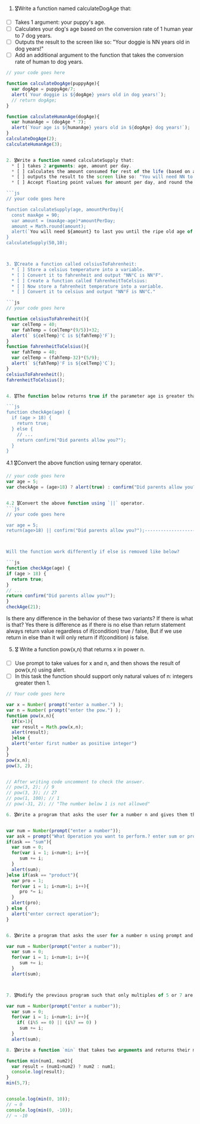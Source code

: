 1. 🎖Write a function named calculateDogAge that:
  * [ ] Takes 1 argument: your puppy's age.
  * [ ] Calculates your dog's age based on the conversion rate of 1 human year to 7 dog years.
  * [ ] Outputs the result to the screen like so: "Your doggie is NN years old in dog years!"
  * [ ] Add an additional argument to the function that takes the conversion rate of human to dog years.

```js
// your code goes here

function calculateDogAge(puppyAge){
  var dogAge = puppyAge/7;
  alert(`Your doggie is ${dogAge} years old in dog years!`);
  // return dogAge;
}

function calculateHumanAge(dogAge){
  var humanAge = (dogAge * 7);
  alert(`Your age is ${humanAge} years old in ${dogAge} dog years!`);
}
calculateDogAge(2);
calculateHumanAge(3);


2. 🎖Write a function named calculateSupply that:
  * [ ] takes 2 arguments: age, amount per day.
  * [ ] calculates the amount consumed for rest of the life (based on a constant max age).
  * [ ] outputs the result to the screen like so: "You will need NN to last you until the ripe old age of X"
  * [ ] Accept floating point values for amount per day, and round the result to a round number.

```js
// your code goes here

function calculateSupply(age, amountPerDay){
  const maxAge = 90;
  var amount = (maxAge-age)*amountPerDay;
  amount = Math.round(amount);
  alert(`You will need ${amount} to last you until the ripe old age of ${maxAge}`);
}
calculateSupply(50,10);



3. 🎖Create a function called celsiusToFahrenheit:
  * [ ] Store a celsius temperature into a variable.
  * [ ] Convert it to fahrenheit and output "NN°C is NN°F".
  * [ ] Create a function called fahrenheitToCelsius:
  * [ ] Now store a fahrenheit temperature into a variable.
  * [ ] Convert it to celsius and output "NN°F is NN°C."

```js
// your code goes here

function celsiusToFahrenheit(){
  var celTemp = 40;
  var fahTemp = (celTemp*(9/5))+32;
  alert(` ${celTemp}'C is ${fahTemp}'F`);
}
function fahrenheitToCelsius(){
  var fahTemp = 40;
  var celTemp = (fahTemp-32)*(5/9);
  alert(` ${fahTemp}'F is ${celTemp}'C`);
}
celsiusToFahrenheit();
fahrenheitToCelsius();


4. 🎖The function below returns true if the parameter age is greater than 18. Otherwise it asks for a confirmation and returns its result:

```js
function checkAge(age) {
  if (age > 18) {
    return true;
  } else {
    // ...
    return confirm("Did parents allow you?");
  }
}
```
  4.1 🎖Convert the above function using ternary operator.
  ```js
  // your code goes here
  var age = 5;
  var checkAge = (age>18) ? alert(true) : confirm("Did parents allow you?");


  4.2 🎖Convert the above function using `||` operator.
  ```js
  // your code goes here

  var age = 5;
  return(age>18) || confirm("Did parents allow you?");---------------------------------
  


Will the function work differently if else is removed like below?

```js
function checkAge(age) {
  if (age > 18) {
    return true;
  }
  // ...
  return confirm("Did parents allow you?");
}
checkAge(21);
```
Is there any difference in the behavior of these two variants? If there is what is that?
 Yes there is difference as if there is no else than return statement always return value regardless of if(condition) true / false, But if we use return in else than it will only return if if(condition) is false.



5. 🎖 Write a function pow(x,n) that returns x in power n.

  * [ ] Use prompt to take values for x and n, and then shows the result of pow(x,n) using alert.
  * [ ] In this task the function should support only natural values of n: integers greater then 1.

```js
// Your code goes here

var x = Number( prompt("enter a number.") );
var n = Number( prompt("enter the pow.") );
function pow(x,n){
  if(x>1){
  var result = Math.pow(x,n);
  alert(result);
  }else {
  alert("enter first number as positive integer")
}
}
pow(x,n);
pow(3, 2);


// After writing code uncomment to check the answer.
// pow(3, 2); // 9
// pow(3, 3); // 27
// pow(1, 100); // 1
// pow(-31, 2); // "The number below 1 is not allowed"

6. 🎖Write a program that asks the user for a number n and gives them the possibility to choose between computing the sum and computing the product of 1,…,n. Return the result accordingly.


var num = Number(prompt("enter a number"));
var ask = prompt("What Operation you want to perform.? enter sum or product");
if(ask == "sum"){
  var sum = 0;
  for(var i = 1; i<num+1; i++){
     sum += i;
  }
  alert(sum);
}else if(ask == "product"){
  var pro = 1;
  for(var i = 1; i<num+1; i++){
     pro *= i;
  }
  alert(pro);
} else {
  alert("enter correct operation");
}


6. 🎖Write a program that asks the user for a number n using prompt and prints the sum of the numbers 1 to n

var num = Number(prompt("enter a number"));
  var sum = 0;
  for(var i = 1; i<num+1; i++){
     sum += i;
  }
  alert(sum);



7. 🎖Modify the previous program such that only multiples of 5 or 7 are considered in the sum, e.g. n = 20 (5,7,10,14,15,20) 71

var num = Number(prompt("enter a number"));
  var sum = 0;
  for(var i = 1; i<num+1; i++){
    if( (i%5 == 0) || (i%7 == 0) )
     sum += i;
  }
  alert(sum);

8. 🎖Write a function `min` that takes two arguments and returns their minimum.

function min(num1, num2){
  var result = (num1>num2) ? num2 : num1;
  console.log(result);
}
min(5,7);


console.log(min(0, 10));
// → 0
console.log(min(0, -10));
// → -10
```